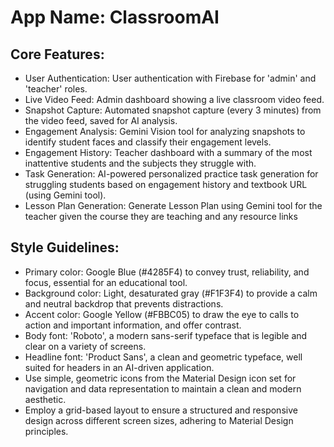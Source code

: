 # **App Name**: ClassroomAI

## Core Features:

- User Authentication: User authentication with Firebase for 'admin' and 'teacher' roles.
- Live Video Feed: Admin dashboard showing a live classroom video feed.
- Snapshot Capture: Automated snapshot capture (every 3 minutes) from the video feed, saved for AI analysis.
- Engagement Analysis: Gemini Vision tool for analyzing snapshots to identify student faces and classify their engagement levels.
- Engagement History: Teacher dashboard with a summary of the most inattentive students and the subjects they struggle with.
- Task Generation: AI-powered personalized practice task generation for struggling students based on engagement history and textbook URL (using Gemini tool).
- Lesson Plan Generation: Generate Lesson Plan using Gemini tool for the teacher given the course they are teaching and any resource links

## Style Guidelines:

- Primary color: Google Blue (#4285F4) to convey trust, reliability, and focus, essential for an educational tool.
- Background color: Light, desaturated gray (#F1F3F4) to provide a calm and neutral backdrop that prevents distractions.
- Accent color: Google Yellow (#FBBC05) to draw the eye to calls to action and important information, and offer contrast.
- Body font: 'Roboto', a modern sans-serif typeface that is legible and clear on a variety of screens.
- Headline font: 'Product Sans', a clean and geometric typeface, well suited for headers in an AI-driven application.
- Use simple, geometric icons from the Material Design icon set for navigation and data representation to maintain a clean and modern aesthetic.
- Employ a grid-based layout to ensure a structured and responsive design across different screen sizes, adhering to Material Design principles.